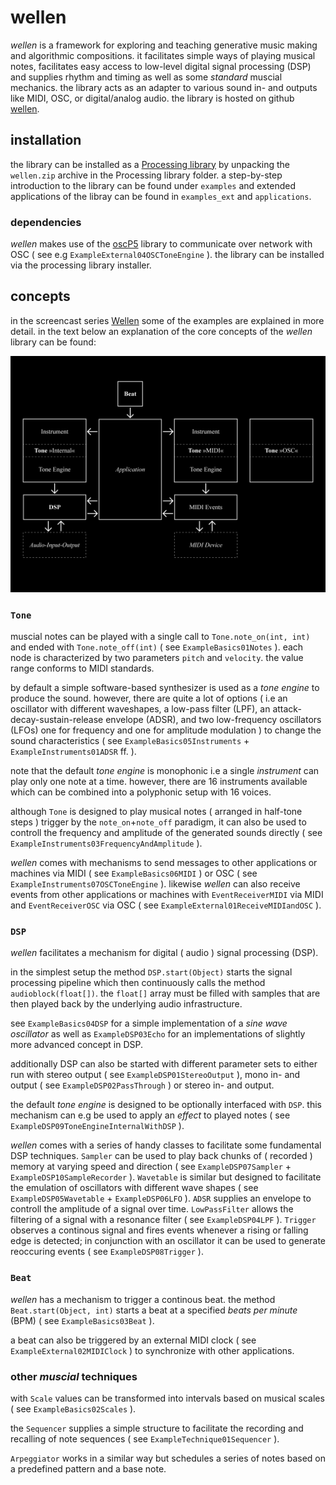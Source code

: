 # wellen

*wellen* is a framework for exploring and teaching generative music making and algorithmic compositions. it facilitates simple ways of playing musical notes, facilitates easy access to low-level digital signal processing (DSP) and supplies rhythm and timing as well as some *standard* muscial mechanics. the library acts as an adapter to various sound in- and outputs like MIDI, OSC, or digital/analog audio. the library is hosted on github [wellen](https://github.com/dennisppaul/wellen).

## installation

the library can be installed as a [Processing library](https://processing.org/reference/libraries/) by unpacking the `wellen.zip` archive in the Processing library folder. a step-by-step introduction to the library can be found under `examples` and extended applications of the libray can be found in `examples_ext` and `applications`.

### dependencies

*wellen* makes use of the [oscP5](http://sojamo.de/code/) library to communicate over network with OSC ( see e.g `ExampleExternal04OSCToneEngine` ). the library can be installed via the processing library installer.

## concepts

in the screencast series [Wellen](https://www.youtube.com/playlist?list=PLXJNr6N-Bu4NzkP4UJ5m-9721MdaZ6v-q) some of the examples are explained in more detail. in the text below an explanation of the core concepts of the *wellen* library can be found:

![](./resources/wellen-schematics.png)

### `Tone`

muscial notes can be played with a single call to `Tone.note_on(int, int)` and ended with `Tone.note_off(int)` ( see `ExampleBasics01Notes` ). each node is characterized by two parameters `pitch` and `velocity`. the value range conforms to MIDI standards.

by default a simple software-based synthesizer is used as a *tone engine* to produce the sound. however, there are quite a lot of options ( i.e an oscillator with different waveshapes, a low-pass filter (LPF), an attack-decay-sustain-release envelope (ADSR), and two low-frequency oscillators (LFOs) one for frequency and one for amplitude modulation ) to change the sound characteristics ( see `ExampleBasics05Instruments` + `ExampleInstruments01ADSR` ff. ). 

note that the default *tone engine* is monophonic i.e a single *instrument* can play only one note at a time. however, there are 16 instruments available which can be combined into a polyphonic setup with 16 voices.

although `Tone` is designed to play musical notes ( arranged in half-tone steps ) trigger by the `note_on`+`note_off` paradigm, it can also be used to controll the frequency and amplitude of the generated sounds directly ( see `ExampleInstruments03FrequencyAndAmplitude` ).

*wellen* comes with mechanisms to send messages to other applications or machines via MIDI ( see `ExampleBasics06MIDI` ) or OSC ( see `ExampleInstruments07OSCToneEngine` ). likewise *wellen* can also receive events from other applications or machines with `EventReceiverMIDI` via MIDI and `EventReceiverOSC` via OSC ( see `ExampleExternal01ReceiveMIDIandOSC` ).

### `DSP`

*wellen* facilitates a mechanism for digital ( audio ) signal processing (DSP).

in the simplest setup the method `DSP.start(Object)` starts the signal processing pipeline which then continuously calls the method `audioblock(float[])`. the `float[]` array must be filled with samples that are then played back by the underlying audio infrastructure.

see `ExampleBasics04DSP` for a simple implementation of a *sine wave oscillator* as well as `ExampleDSP03Echo` for an implementations of slightly more advanced concept in DSP.

additionally DSP can also be started with different parameter sets to either run with stereo output ( see `ExampleDSP01StereoOutput` ), mono in- and output ( see `ExampleDSP02PassThrough` ) or stereo in- and output.

the default *tone engine* is designed to be optionally interfaced with `DSP`. this mechanism can e.g be used to apply an *effect* to played notes ( see `ExampleDSP09ToneEngineInternalWithDSP` ).

*wellen* comes with a series of handy classes to facilitate some fundamental DSP techniques. `Sampler` can be used to play back chunks of ( recorded ) memory at varying speed and direction ( see `ExampleDSP07Sampler` + `ExampleDSP10SampleRecorder` ). `Wavetable` is similar but designed to facilitate the emulation of oscillators with different wave shapes ( see `ExampleDSP05Wavetable` + `ExampleDSP06LFO` ). `ADSR` supplies an envelope to controll the amplitude of a signal over time. `LowPassFilter` allows the filtering of a signal with a resonance filter ( see `ExampleDSP04LPF` ). `Trigger` observes a continous signal and fires events whenever a rising or falling edge is detected; in conjunction with an oscillator it can be used to generate reoccuring events ( see `ExampleDSP08Trigger` ).

### `Beat`

*wellen* has a mechanism to trigger a continous beat. the method `Beat.start(Object, int)` starts a beat at a specified *beats per minute* (BPM) ( see `ExampleBasics03Beat` ). 

a beat can also be triggered by an external MIDI clock ( see `ExampleExternal02MIDIClock` ) to synchronize with other applications.

### other *muscial* techniques

with `Scale` values can be transformed into intervals based on musical scales ( see `ExampleBasics02Scales` ).

the `Sequencer` supplies a simple structure to facilitate the recording and recalling of note sequences ( see `ExampleTechnique01Sequencer` ). 

`Arpeggiator` works in a similar way but schedules a series of notes based on a predefined pattern and a base note.
